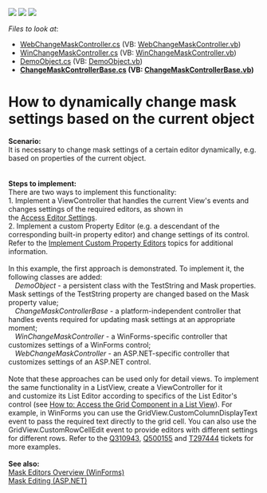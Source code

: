 <!-- default badges list -->
![](https://img.shields.io/endpoint?url=https://codecentral.devexpress.com/api/v1/VersionRange/128589903/14.2.7%2B)
[![](https://img.shields.io/badge/Open_in_DevExpress_Support_Center-FF7200?style=flat-square&logo=DevExpress&logoColor=white)](https://supportcenter.devexpress.com/ticket/details/T236972)
[![](https://img.shields.io/badge/📖_How_to_use_DevExpress_Examples-e9f6fc?style=flat-square)](https://docs.devexpress.com/GeneralInformation/403183)
<!-- default badges end -->
<!-- default file list -->
*Files to look at*:

* [WebChangeMaskController.cs](./CS/ChangeEditMask.Module.Web/Controllers/WebChangeMaskController.cs) (VB: [WebChangeMaskController.vb](./VB/ChangeEditMask.Module.Web/Controllers/WebChangeMaskController.vb))
* [WinChangeMaskController.cs](./CS/ChangeEditMask.Module.Win/Controllers/WinChangeMaskController.cs) (VB: [WinChangeMaskController.vb](./VB/ChangeEditMask.Module.Win/Controllers/WinChangeMaskController.vb))
* [DemoObject.cs](./CS/ChangeEditMask.Module/BusinessObjects/DemoObject.cs) (VB: [DemoObject.vb](./VB/ChangeEditMask.Module/BusinessObjects/DemoObject.vb))
* **[ChangeMaskControllerBase.cs](./CS/ChangeEditMask.Module/Controllers/ChangeMaskControllerBase.cs) (VB: [ChangeMaskControllerBase.vb](./VB/ChangeEditMask.Module/Controllers/ChangeMaskControllerBase.vb))**
<!-- default file list end -->
# How to dynamically change mask settings based on the current object


<p><strong>Scenario:<br></strong>It is necessary to change mask settings of a certain editor dynamically, e.g. based on properties of the current object.<br><br><br><strong>Steps to implement:</strong><br>There are two ways to implement this functionality:<br>1. Implement a ViewController that handles the current View's events and changes settings of the required editors, as shown in the <a href="https://docs.devexpress.com/eXpressAppFramework/402153/getting-started/in-depth-tutorial-blazor/customize-data-display-and-view-layout/access-editor-settings">Access Editor Settings</a>.<br>2. Implement a custom Property Editor (e.g. a descendant of the corresponding built-in property editor) and change settings of its control. Refer to the <a href="https://documentation.devexpress.com/#Xaf/CustomDocument3097">Implement Custom Property Editors</a> topics for additional information.<br><br>In this example, the first approach is demonstrated. To implement it, the following classes are added:<br><strong>    </strong><em>DemoObject </em>- a persistent class with the TestString and Mask properties. Mask settings of the TestString property are changed based on the Mask property value;<br><strong>    </strong><em>ChangeMaskControllerBase </em>- a platform-independent controller that handles events required for updating mask settings at an appropriate moment;<br><strong>    </strong><em>WinChangeMaskController </em>- a WinForms-specific controller that customizes settings of a WinForms control;<br><strong>    </strong><em>WebChangeMaskController </em>- an ASP.NET-specific controller that customizes settings of an ASP.NET control.<br><br>Note that these approaches can be used only for detail views. To implement the same functionality in a ListView, create a ViewController for it and customize its List Editor according to specifics of the List Editor's control (see <a href="https://docs.devexpress.com/eXpressAppFramework/402154/ui-construction/list-editors/how-to-access-list-editor-control">How to: Access the Grid Component in a List View</a>). For example, in WinForms you can use the GridView.CustomColumnDisplayText event to pass the required text directly to the grid cell. You can also use the GridView.CustomRowCellEdit event to provide editors with different settings for different rows. Refer to the <a href="https://www.devexpress.com/Support/Center/p/Q310943">Q310943</a>, <a href="https://www.devexpress.com/Support/Center/p/Q500155">Q500155</a> and <a href="https://www.devexpress.com/Support/Center/p/T297444">T297444</a> tickets for more examples.<br><br><strong>See also:</strong><br><a href="https://documentation.devexpress.com/#WindowsForms/CustomDocument583">Mask Editors Overview (WinForms)</a><br><a href="https://documentation.devexpress.com/#AspNet/CustomDocument8171">Mask Editing (ASP.NET)</a></p>

<br/>


